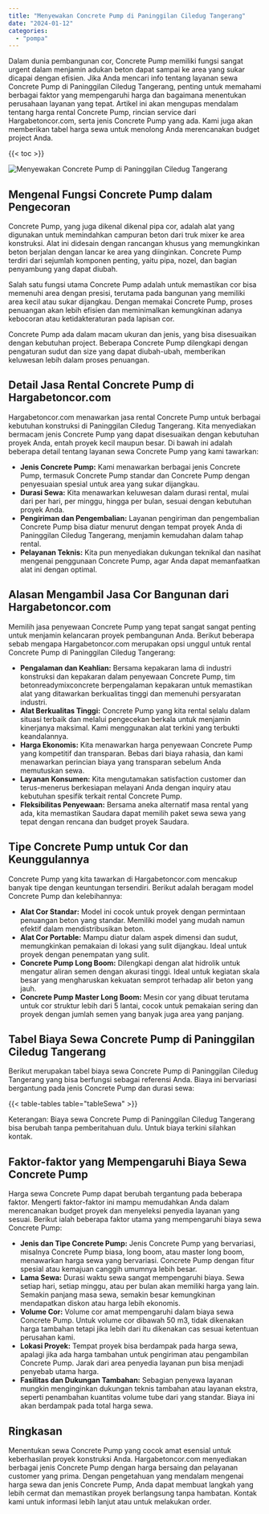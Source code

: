 ```yaml
---
title: "Menyewakan Concrete Pump di Paninggilan Ciledug Tangerang"
date: "2024-01-12"
categories: 
  - "pompa"
---
```




Dalam dunia pembangunan cor, Concrete Pump memiliki fungsi sangat urgent dalam menjamin adukan beton dapat sampai ke area yang sukar dicapai dengan efisien. Jika Anda mencari info tentang layanan sewa Concrete Pump di Paninggilan Ciledug Tangerang, penting untuk memahami berbagai faktor yang mempengaruhi harga dan bagaimana menentukan perusahaan layanan yang tepat. Artikel ini akan mengupas mendalam tentang harga rental Concrete Pump, rincian service dari Hargabetoncor.com, serta jenis Concrete Pump yang ada. Kami juga akan memberikan tabel harga sewa untuk menolong Anda merencanakan budget project Anda.

{{< toc >}}

![Menyewakan Concrete Pump di Paninggilan Ciledug Tangerang](https://hargareadymixid.github.io/pompa/concrete-pump%20(10).png)

## Mengenal Fungsi Concrete Pump dalam Pengecoran

Concrete Pump, yang juga dikenal dikenal pipa cor, adalah alat yang digunakan untuk memindahkan campuran beton dari truk mixer ke area konstruksi. Alat ini didesain dengan rancangan khusus yang memungkinkan beton berjalan dengan lancar ke area yang diinginkan. Concrete Pump terdiri dari sejumlah komponen penting, yaitu pipa, nozel, dan bagian penyambung yang dapat diubah.

Salah satu fungsi utama Concrete Pump adalah untuk memastikan cor bisa memenuhi area dengan presisi, terutama pada bangunan yang memiliki area kecil atau sukar dijangkau. Dengan memakai Concrete Pump, proses penuangan akan lebih efisien dan meminimalkan kemungkinan adanya kebocoran atau ketidakteraturan pada lapisan cor.

Concrete Pump ada dalam macam ukuran dan jenis, yang bisa disesuaikan dengan kebutuhan project. Beberapa Concrete Pump dilengkapi dengan pengaturan sudut dan size yang dapat diubah-ubah, memberikan keluwesan lebih dalam proses penuangan.

## Detail Jasa Rental Concrete Pump di Hargabetoncor.com

Hargabetoncor.com menawarkan jasa rental Concrete Pump untuk berbagai kebutuhan konstruksi di Paninggilan Ciledug Tangerang. Kita menyediakan bermacam jenis Concrete Pump yang dapat disesuaikan dengan kebutuhan proyek Anda, entah proyek kecil maupun besar. Di bawah ini adalah beberapa detail tentang layanan sewa Concrete Pump yang kami tawarkan:

- **Jenis Concrete Pump:** Kami menawarkan berbagai jenis Concrete Pump, termasuk Concrete Pump standar dan Concrete Pump dengan penyesuaian spesial untuk area yang sukar dijangkau.
- **Durasi Sewa:** Kita menawarkan keluwesan dalam durasi rental, mulai dari per hari, per minggu, hingga per bulan, sesuai dengan kebutuhan proyek Anda.
- **Pengiriman dan Pengembalian:** Layanan pengiriman dan pengembalian Concrete Pump bisa diatur menurut dengan tempat proyek Anda di Paninggilan Ciledug Tangerang, menjamin kemudahan dalam tahap rental.
- **Pelayanan Teknis:** Kita pun menyediakan dukungan teknikal dan nasihat mengenai penggunaan Concrete Pump, agar Anda dapat memanfaatkan alat ini dengan optimal.

## Alasan Mengambil Jasa Cor Bangunan dari Hargabetoncor.com

Memilih jasa penyewaan Concrete Pump yang tepat sangat sangat penting untuk menjamin kelancaran proyek pembangunan Anda. Berikut beberapa sebab mengapa Hargabetoncor.com merupakan opsi unggul untuk rental Concrete Pump di Paninggilan Ciledug Tangerang:

- **Pengalaman dan Keahlian:** Bersama kepakaran lama di industri konstruksi dan kepakaran dalam penyewaan Concrete Pump, tim betonreadymixconcrete berpengalaman kepakaran untuk memastikan alat yang ditawarkan berkualitas tinggi dan memenuhi persyaratan industri.
- **Alat Berkualitas Tinggi:** Concrete Pump yang kita rental selalu dalam situasi terbaik dan melalui pengecekan berkala untuk menjamin kinerjanya maksimal. Kami menggunakan alat terkini yang terbukti keandalannya.
- **Harga Ekonomis:** Kita menawarkan harga penyewaan Concrete Pump yang kompetitif dan transparan. Bebas dari biaya rahasia, dan kami menawarkan perincian biaya yang transparan sebelum Anda memutuskan sewa.
- **Layanan Konsumen:** Kita mengutamakan satisfaction customer dan terus-menerus berkesiapan melayani Anda dengan inquiry atau kebutuhan spesifik terkait rental Concrete Pump.
- **Fleksibilitas Penyewaan:** Bersama aneka alternatif masa rental yang ada, kita memastikan Saudara dapat memilih paket sewa sewa yang tepat dengan rencana dan budget proyek Saudara.

## Tipe Concrete Pump untuk Cor dan Keunggulannya

Concrete Pump yang kita tawarkan di Hargabetoncor.com mencakup banyak tipe dengan keuntungan tersendiri. Berikut adalah beragam model Concrete Pump dan kelebihannya:

- **Alat Cor Standar:** Model ini cocok untuk proyek dengan permintaan penuangan beton yang standar. Memiliki model yang mudah namun efektif dalam mendistribusikan beton.
- **Alat Cor Portable:** Mampu diatur dalam aspek dimensi dan sudut, memungkinkan pemakaian di lokasi yang sulit dijangkau. Ideal untuk proyek dengan penempatan yang sulit.
- **Concrete Pump Long Boom:** Dilengkapi dengan alat hidrolik untuk mengatur aliran semen dengan akurasi tinggi. Ideal untuk kegiatan skala besar yang mengharuskan kekuatan semprot terhadap alir beton yang jauh.
- **Concrete Pump Master Long Boom:** Mesin cor yang dibuat terutama untuk cor struktur lebih dari 5 lantai, cocok untuk pemakaian sering dan proyek dengan jumlah semen yang banyak juga area yang panjang.

## Tabel Biaya Sewa Concrete Pump di Paninggilan Ciledug Tangerang

Berikut merupakan tabel biaya sewa Concrete Pump di Paninggilan Ciledug Tangerang yang bisa berfungsi sebagai referensi Anda. Biaya ini bervariasi bergantung pada jenis Concrete Pump dan durasi sewa:

{{< table-tables table="tableSewa" >}}

Keterangan: Biaya sewa Concrete Pump di Paninggilan Ciledug Tangerang bisa berubah tanpa pemberitahuan dulu. Untuk biaya terkini silahkan kontak.

## Faktor-faktor yang Mempengaruhi Biaya Sewa Concrete Pump

Harga sewa Concrete Pump dapat berubah tergantung pada beberapa faktor. Mengerti faktor-faktor ini mampu memudahkan Anda dalam merencanakan budget proyek dan menyeleksi penyedia layanan yang sesuai. Berikut ialah beberapa faktor utama yang mempengaruhi biaya sewa Concrete Pump:

- **Jenis dan Tipe Concrete Pump:** Jenis Concrete Pump yang bervariasi, misalnya Concrete Pump biasa, long boom, atau master long boom, menawarkan harga sewa yang bervariasi. Concrete Pump dengan fitur spesial atau kemajuan canggih umumnya lebih besar.
- **Lama Sewa:** Durasi waktu sewa sangat mempengaruhi biaya. Sewa setiap hari, setiap minggu, atau per bulan akan memiliki harga yang lain. Semakin panjang masa sewa, semakin besar kemungkinan mendapatkan diskon atau harga lebih ekonomis.
- **Volume Cor:** Volume cor amat mempengaruhi dalam biaya sewa Concrete Pump. Untuk volume cor dibawah 50 m3, tidak dikenakan harga tambahan tetapi jika lebih dari itu dikenakan cas sesuai ketentuan perusahan kami.
- **Lokasi Proyek:** Tempat proyek bisa berdampak pada harga sewa, apalagi jika ada harga tambahan untuk pengiriman atau pengambilan Concrete Pump. Jarak dari area penyedia layanan pun bisa menjadi penyebab utama harga.
- **Fasilitas dan Dukungan Tambahan:** Sebagian penyewa layanan mungkin menginginkan dukungan teknis tambahan atau layanan ekstra, seperti penambahan kuantitas volume tube dari yang standar. Biaya ini akan berdampak pada total harga sewa.

## Ringkasan

Menentukan sewa Concrete Pump yang cocok amat esensial untuk keberhasilan proyek konstruksi Anda. Hargabetoncor.com menyediakan berbagai jenis Concrete Pump dengan harga bersaing dan pelayanan customer yang prima. Dengan pengetahuan yang mendalam mengenai harga sewa dan jenis Concrete Pump, Anda dapat membuat langkah yang lebih cermat dan memastikan proyek berlangsung tanpa hambatan. Kontak kami untuk informasi lebih lanjut atau untuk melakukan order.
